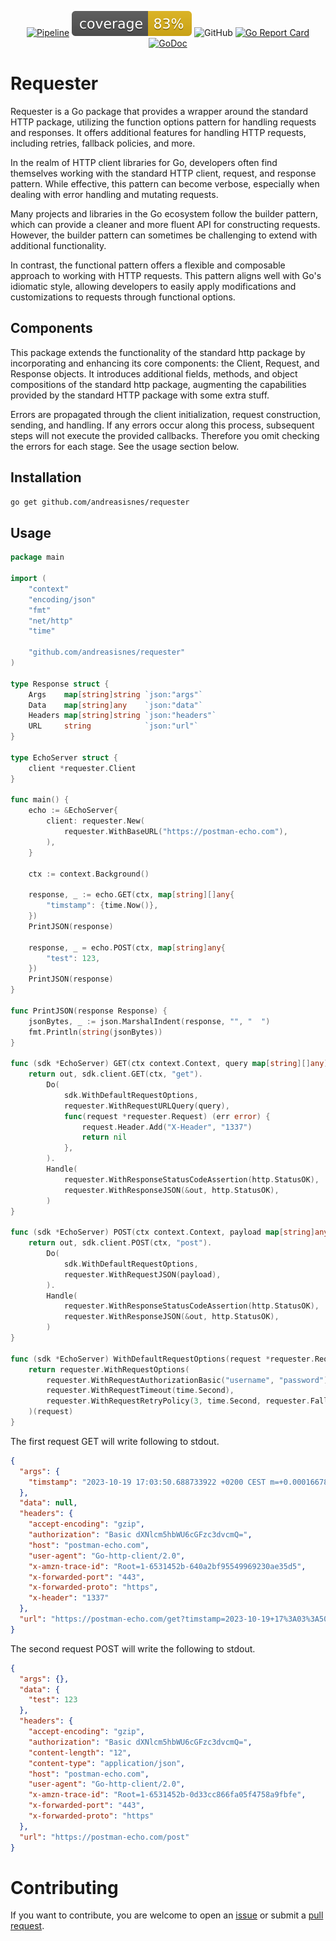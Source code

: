 <div align="center">

[![Pipeline](https://github.com/andreasisnes/requester/actions/workflows/pipeline.yml/badge.svg)](https://github.com/andreasisnes/requester/actions/workflows/pipeline.yml)
![coverage](https://raw.githubusercontent.com/andreasisnes/requester/badges/.badges/main/coverage.svg)
![GitHub](https://img.shields.io/github/license/andreasisnes/requester)
[![Go Report Card](https://goreportcard.com/badge/github.com/andreasisnes/requester)](https://goreportcard.com/report/github.com/andreasisnes/requester)
[![GoDoc](https://godoc.org/github.com/andreasisnes/requester?status.svg)](https://godoc.org/github.com/andreasisnes/requester)

</div>

# Requester
Requester is a Go package that provides a wrapper around the standard HTTP package, utilizing the function options pattern for handling requests and responses. It offers additional features for handling HTTP requests, including retries, fallback policies, and more.

In the realm of HTTP client libraries for Go, developers often find themselves working with the standard HTTP client, request, and response pattern. While effective, this pattern can become verbose, especially when dealing with error handling and mutating requests.

Many projects and libraries in the Go ecosystem follow the builder pattern, which can provide a cleaner and more fluent API for constructing requests. However, the builder pattern can sometimes be challenging to extend with additional functionality.

In contrast, the functional pattern offers a flexible and composable approach to working with HTTP requests. This pattern aligns well with Go's idiomatic style, allowing developers to easily apply modifications and customizations to requests through functional options.

## Components
This package extends the functionality of the standard http package by incorporating and enhancing its core components: the Client, Request, and Response objects. It introduces additional fields, methods, and object compositions of the standard http package, augmenting the capabilities provided by the standard HTTP package with some extra stuff.

Errors are propagated through the client initialization, request construction, sending, and handling. If any errors occur along this process, subsequent steps will not execute the provided callbacks. Therefore you omit checking the errors for each stage. See the usage section below.


## Installation
```bash
go get github.com/andreasisnes/requester
```

## Usage

```go
package main

import (
	"context"
	"encoding/json"
	"fmt"
	"net/http"
	"time"

	"github.com/andreasisnes/requester"
)

type Response struct {
	Args    map[string]string `json:"args"`
	Data    map[string]any    `json:"data"`
	Headers map[string]string `json:"headers"`
	URL     string            `json:"url"`
}

type EchoServer struct {
	client *requester.Client
}

func main() {
	echo := &EchoServer{
		client: requester.New(
			requester.WithBaseURL("https://postman-echo.com"),
		),
	}

	ctx := context.Background()

	response, _ := echo.GET(ctx, map[string][]any{
		"timstamp": {time.Now()},
	})
	PrintJSON(response)

	response, _ = echo.POST(ctx, map[string]any{
		"test": 123,
	})
	PrintJSON(response)
}

func PrintJSON(response Response) {
	jsonBytes, _ := json.MarshalIndent(response, "", "  ")
	fmt.Println(string(jsonBytes))
}

func (sdk *EchoServer) GET(ctx context.Context, query map[string][]any) (out Response, err error) {
	return out, sdk.client.GET(ctx, "get").
		Do(
			sdk.WithDefaultRequestOptions,
			requester.WithRequestURLQuery(query),
			func(request *requester.Request) (err error) {
				request.Header.Add("X-Header", "1337")
				return nil
			},
		).
		Handle(
			requester.WithResponseStatusCodeAssertion(http.StatusOK),
			requester.WithResponseJSON(&out, http.StatusOK),
		)
}

func (sdk *EchoServer) POST(ctx context.Context, payload map[string]any) (out Response, err error) {
	return out, sdk.client.POST(ctx, "post").
		Do(
			sdk.WithDefaultRequestOptions,
			requester.WithRequestJSON(payload),
		).
		Handle(
			requester.WithResponseStatusCodeAssertion(http.StatusOK),
			requester.WithResponseJSON(&out, http.StatusOK),
		)
}

func (sdk *EchoServer) WithDefaultRequestOptions(request *requester.Request) error {
	return requester.WithRequestOptions(
		requester.WithRequestAuthorizationBasic("username", "password"),
		requester.WithRequestTimeout(time.Second),
		requester.WithRequestRetryPolicy(3, time.Second, requester.FallbackPolicyExponential),
	)(request)
}
```


The first request GET will write following to stdout.
```json
{
  "args": {
    "timstamp": "2023-10-19 17:03:50.688733922 +0200 CEST m=+0.000166782"
  },
  "data": null,
  "headers": {
    "accept-encoding": "gzip",
    "authorization": "Basic dXNlcm5hbWU6cGFzc3dvcmQ=",
    "host": "postman-echo.com",
    "user-agent": "Go-http-client/2.0",
    "x-amzn-trace-id": "Root=1-6531452b-640a2bf95549969230ae35d5",
    "x-forwarded-port": "443",
    "x-forwarded-proto": "https",
    "x-header": "1337"
  },
  "url": "https://postman-echo.com/get?timstamp=2023-10-19+17%3A03%3A50.688733922+%2B0200+CEST+m%3D%2B0.000166782"
}
```

The second request POST will write the following to stdout.
```json
{
  "args": {},
  "data": {
    "test": 123
  },
  "headers": {
    "accept-encoding": "gzip",
    "authorization": "Basic dXNlcm5hbWU6cGFzc3dvcmQ=",
    "content-length": "12",
    "content-type": "application/json",
    "host": "postman-echo.com",
    "user-agent": "Go-http-client/2.0",
    "x-amzn-trace-id": "Root=1-6531452b-0d33cc866fa05f4758a9fbfe",
    "x-forwarded-port": "443",
    "x-forwarded-proto": "https"
  },
  "url": "https://postman-echo.com/post"
}
```

# Contributing
If you want to contribute, you are welcome to open an [issue](https://github.com/andreasisnes/requester/issues) or submit a [pull request](https://github.com/andreasisnes/requester/pulls).

